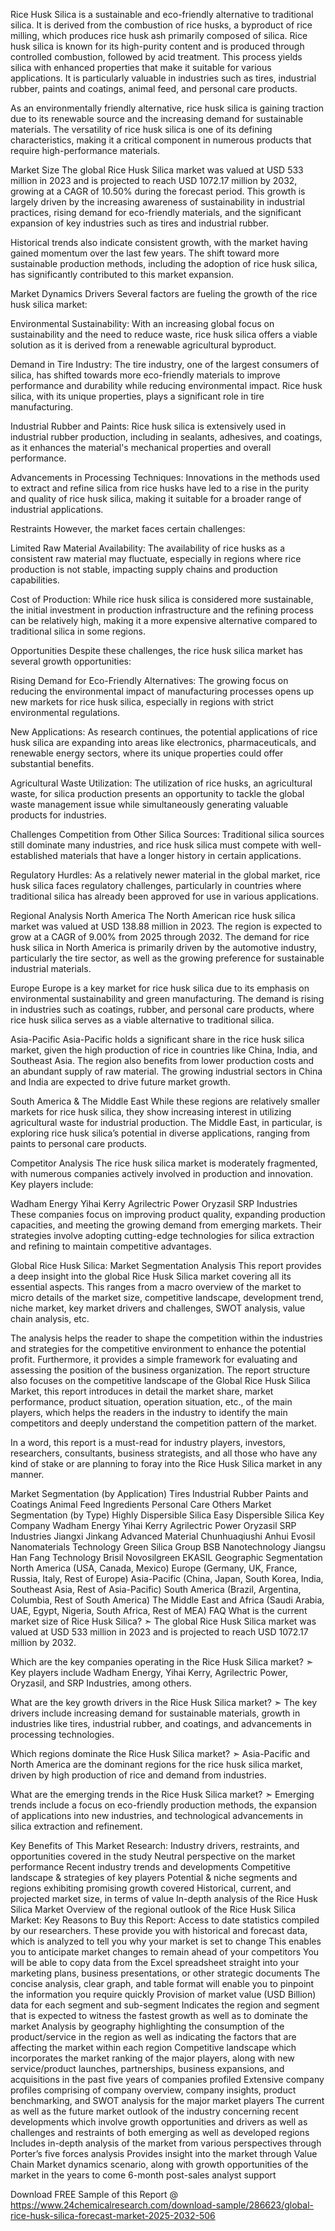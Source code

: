 Rice Husk Silica is a sustainable and eco-friendly alternative to traditional silica. It is derived from the combustion of rice husks, a byproduct of rice milling, which produces rice husk ash primarily composed of silica. Rice husk silica is known for its high-purity content and is produced through controlled combustion, followed by acid treatment. This process yields silica with enhanced properties that make it suitable for various applications. It is particularly valuable in industries such as tires, industrial rubber, paints and coatings, animal feed, and personal care products.

As an environmentally friendly alternative, rice husk silica is gaining traction due to its renewable source and the increasing demand for sustainable materials. The versatility of rice husk silica is one of its defining characteristics, making it a critical component in numerous products that require high-performance materials.

Market Size
The global Rice Husk Silica market was valued at USD 533 million in 2023 and is projected to reach USD 1072.17 million by 2032, growing at a CAGR of 10.50% during the forecast period. This growth is largely driven by the increasing awareness of sustainability in industrial practices, rising demand for eco-friendly materials, and the significant expansion of key industries such as tires and industrial rubber.

Historical trends also indicate consistent growth, with the market having gained momentum over the last few years. The shift toward more sustainable production methods, including the adoption of rice husk silica, has significantly contributed to this market expansion.

Market Dynamics
Drivers
Several factors are fueling the growth of the rice husk silica market:

Environmental Sustainability: With an increasing global focus on sustainability and the need to reduce waste, rice husk silica offers a viable solution as it is derived from a renewable agricultural byproduct.

Demand in Tire Industry: The tire industry, one of the largest consumers of silica, has shifted towards more eco-friendly materials to improve performance and durability while reducing environmental impact. Rice husk silica, with its unique properties, plays a significant role in tire manufacturing.

Industrial Rubber and Paints: Rice husk silica is extensively used in industrial rubber production, including in sealants, adhesives, and coatings, as it enhances the material's mechanical properties and overall performance.

Advancements in Processing Techniques: Innovations in the methods used to extract and refine silica from rice husks have led to a rise in the purity and quality of rice husk silica, making it suitable for a broader range of industrial applications.

Restraints
However, the market faces certain challenges:

Limited Raw Material Availability: The availability of rice husks as a consistent raw material may fluctuate, especially in regions where rice production is not stable, impacting supply chains and production capabilities.

Cost of Production: While rice husk silica is considered more sustainable, the initial investment in production infrastructure and the refining process can be relatively high, making it a more expensive alternative compared to traditional silica in some regions.

Opportunities
Despite these challenges, the rice husk silica market has several growth opportunities:

Rising Demand for Eco-Friendly Alternatives: The growing focus on reducing the environmental impact of manufacturing processes opens up new markets for rice husk silica, especially in regions with strict environmental regulations.

New Applications: As research continues, the potential applications of rice husk silica are expanding into areas like electronics, pharmaceuticals, and renewable energy sectors, where its unique properties could offer substantial benefits.

Agricultural Waste Utilization: The utilization of rice husks, an agricultural waste, for silica production presents an opportunity to tackle the global waste management issue while simultaneously generating valuable products for industries.

Challenges
Competition from Other Silica Sources: Traditional silica sources still dominate many industries, and rice husk silica must compete with well-established materials that have a longer history in certain applications.

Regulatory Hurdles: As a relatively newer material in the global market, rice husk silica faces regulatory challenges, particularly in countries where traditional silica has already been approved for use in various applications.

Regional Analysis
North America
The North American rice husk silica market was valued at USD 138.88 million in 2023. The region is expected to grow at a CAGR of 9.00% from 2025 through 2032. The demand for rice husk silica in North America is primarily driven by the automotive industry, particularly the tire sector, as well as the growing preference for sustainable industrial materials.

Europe
Europe is a key market for rice husk silica due to its emphasis on environmental sustainability and green manufacturing. The demand is rising in industries such as coatings, rubber, and personal care products, where rice husk silica serves as a viable alternative to traditional silica.

Asia-Pacific
Asia-Pacific holds a significant share in the rice husk silica market, given the high production of rice in countries like China, India, and Southeast Asia. The region also benefits from lower production costs and an abundant supply of raw material. The growing industrial sectors in China and India are expected to drive future market growth.

South America & The Middle East
While these regions are relatively smaller markets for rice husk silica, they show increasing interest in utilizing agricultural waste for industrial production. The Middle East, in particular, is exploring rice husk silica’s potential in diverse applications, ranging from paints to personal care products.

Competitor Analysis
The rice husk silica market is moderately fragmented, with numerous companies actively involved in production and innovation. Key players include:

Wadham Energy
Yihai Kerry
Agrilectric Power
Oryzasil
SRP Industries
These companies focus on improving product quality, expanding production capacities, and meeting the growing demand from emerging markets. Their strategies involve adopting cutting-edge technologies for silica extraction and refining to maintain competitive advantages.

Global Rice Husk Silica: Market Segmentation Analysis
This report provides a deep insight into the global Rice Husk Silica market covering all its essential aspects. This ranges from a macro overview of the market to micro details of the market size, competitive landscape, development trend, niche market, key market drivers and challenges, SWOT analysis, value chain analysis, etc.

The analysis helps the reader to shape the competition within the industries and strategies for the competitive environment to enhance the potential profit. Furthermore, it provides a simple framework for evaluating and assessing the position of the business organization. The report structure also focuses on the competitive landscape of the Global Rice Husk Silica Market, this report introduces in detail the market share, market performance, product situation, operation situation, etc., of the main players, which helps the readers in the industry to identify the main competitors and deeply understand the competition pattern of the market.

In a word, this report is a must-read for industry players, investors, researchers, consultants, business strategists, and all those who have any kind of stake or are planning to foray into the Rice Husk Silica market in any manner.

Market Segmentation (by Application)
Tires
Industrial Rubber
Paints and Coatings
Animal Feed Ingredients
Personal Care
Others
Market Segmentation (by Type)
Highly Dispersible Silica
Easy Dispersible Silica
Key Company
Wadham Energy
Yihai Kerry
Agrilectric Power
Oryzasil
SRP Industries
Jiangxi Jinkang Advanced Material
Chunhuaqiushi
Anhui Evosil Nanomaterials Technology
Green Silica Group
BSB Nanotechnology
Jiangsu Han Fang Technology
Brisil
Novosilgreen
EKASIL
Geographic Segmentation
North America (USA, Canada, Mexico)
Europe (Germany, UK, France, Russia, Italy, Rest of Europe)
Asia-Pacific (China, Japan, South Korea, India, Southeast Asia, Rest of Asia-Pacific)
South America (Brazil, Argentina, Columbia, Rest of South America)
The Middle East and Africa (Saudi Arabia, UAE, Egypt, Nigeria, South Africa, Rest of MEA)
FAQ 
What is the current market size of Rice Husk Silica?
➣ The global Rice Husk Silica market was valued at USD 533 million in 2023 and is projected to reach USD 1072.17 million by 2032.

Which are the key companies operating in the Rice Husk Silica market?
➣ Key players include Wadham Energy, Yihai Kerry, Agrilectric Power, Oryzasil, and SRP Industries, among others.

What are the key growth drivers in the Rice Husk Silica market?
➣ The key drivers include increasing demand for sustainable materials, growth in industries like tires, industrial rubber, and coatings, and advancements in processing technologies.

Which regions dominate the Rice Husk Silica market?
➣ Asia-Pacific and North America are the dominant regions for the rice husk silica market, driven by high production of rice and demand from industries.

What are the emerging trends in the Rice Husk Silica market?
➣ Emerging trends include a focus on eco-friendly production methods, the expansion of applications into new industries, and technological advancements in silica extraction and refinement.

Key Benefits of This Market Research:
Industry drivers, restraints, and opportunities covered in the study
Neutral perspective on the market performance
Recent industry trends and developments
Competitive landscape & strategies of key players
Potential & niche segments and regions exhibiting promising growth covered
Historical, current, and projected market size, in terms of value
In-depth analysis of the Rice Husk Silica Market
Overview of the regional outlook of the Rice Husk Silica Market:
Key Reasons to Buy this Report:
Access to date statistics compiled by our researchers. These provide you with historical and forecast data, which is analyzed to tell you why your market is set to change
This enables you to anticipate market changes to remain ahead of your competitors
You will be able to copy data from the Excel spreadsheet straight into your marketing plans, business presentations, or other strategic documents
The concise analysis, clear graph, and table format will enable you to pinpoint the information you require quickly
Provision of market value (USD Billion) data for each segment and sub-segment
Indicates the region and segment that is expected to witness the fastest growth as well as to dominate the market
Analysis by geography highlighting the consumption of the product/service in the region as well as indicating the factors that are affecting the market within each region
Competitive landscape which incorporates the market ranking of the major players, along with new service/product launches, partnerships, business expansions, and acquisitions in the past five years of companies profiled
Extensive company profiles comprising of company overview, company insights, product benchmarking, and SWOT analysis for the major market players
The current as well as the future market outlook of the industry concerning recent developments which involve growth opportunities and drivers as well as challenges and restraints of both emerging as well as developed regions
Includes in-depth analysis of the market from various perspectives through Porter’s five forces analysis
Provides insight into the market through Value Chain
Market dynamics scenario, along with growth opportunities of the market in the years to come
6-month post-sales analyst support

Download FREE Sample of this Report @ https://www.24chemicalresearch.com/download-sample/286623/global-rice-husk-silica-forecast-market-2025-2032-506
